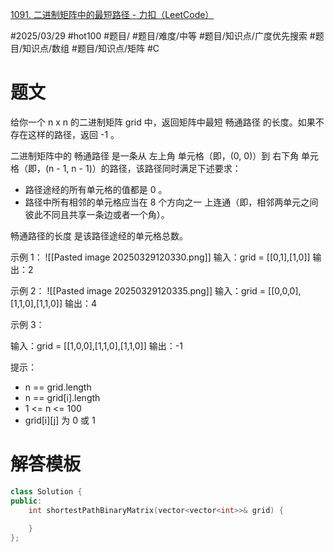 [1091. 二进制矩阵中的最短路径 - 力扣（LeetCode）](https://leetcode.cn/problems/shortest-path-in-binary-matrix/)

#2025/03/29 #hot100 #题目/ #题目/难度/中等 #题目/知识点/广度优先搜索 #题目/知识点/数组 #题目/知识点/矩阵 #C
# 题文

给你一个 n x n 的二进制矩阵 grid 中，返回矩阵中最短 畅通路径 的长度。如果不存在这样的路径，返回 -1 。

二进制矩阵中的 畅通路径 是一条从 左上角 单元格（即，(0, 0)）到 右下角 单元格（即，(n - 1, n - 1)）的路径，该路径同时满足下述要求：

 * 路径途经的所有单元格的值都是 0 。
 * 路径中所有相邻的单元格应当在 8 个方向之一 上连通（即，相邻两单元之间彼此不同且共享一条边或者一个角）。

畅通路径的长度 是该路径途经的单元格总数。

示例 1：
![[Pasted image 20250329120330.png]]
输入：grid = [[0,1],[1,0]]
输出：2

示例 2：
![[Pasted image 20250329120335.png]]
输入：grid = [[0,0,0],[1,1,0],[1,1,0]]
输出：4

示例 3：

输入：grid = [[1,0,0],[1,1,0],[1,1,0]]
输出：-1

提示：

 * n == grid.length
 * n == grid[i].length
 * 1 <= n <= 100
 * grid[i][j] 为 0 或 1

# 解答模板

```cpp
class Solution {
public:
    int shortestPathBinaryMatrix(vector<vector<int>>& grid) {
            
    }
};
```
